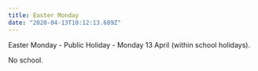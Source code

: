 ```yaml
---
title: Easter Monday
date: "2020-04-13T10:12:13.689Z"
---
```

Easter Monday - Public Holiday - Monday 13 April (within school holidays).

No school.